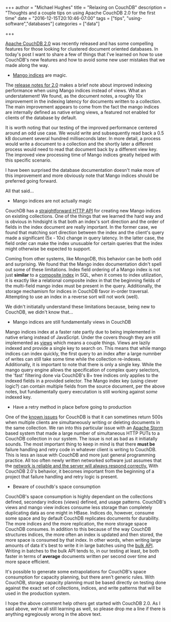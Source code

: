 +++
author = "Michael Hughes"
title = "Relaxing on CouchDB"
description = "Thoughts and a couple tips on using Apache CouchDB 2.0 for the first time"
date = "2016-12-15T20:10:46-07:00"
tags = ["tips", "using-software","databases"]
categories = ["data"]

+++

[Apache CouchDB 2.0][1] was recently released and has some compelling features for those looking for clustered document oriented databases. In today's post I want to share a few of things that I've
learned on how to use CouchDB's new features and how to avoid some new user mistakes that we made along the way.

[1]: http://couchdb.apache.org/ "Apache CouchDB"

<!--more-->

- [Mango indices][3] are magic.

The [release notes for 2.0][2] makes a brief note about improved indexing performance when using Mango indices instead of views. What an understatement! We found, as the document notes,
a roughly 10x improvement in the indexing latency for documents written to a collection. The main improvement appears to come from the fact the mango indices are
internally defined as native erlang views, a featured not enabled for clients of the database by default.

It is worth noting that our testing of the improved performance centered around an odd use case. We would write and subsequently read back a 0.5 kB document several hundred milliseconds later. In more detail,
a process would write a document to a collection and the shortly later a different process would need to read that document back by a different view key. The improved view processing time of Mango indices
greatly helped with this specific scenario.

I have been surprised the database documentation doesn't make more of this improvement and more obviously note that Mango indices should be preferred going forward.

All that said...

- Mango indices are not actually magic

CouchDB has a [straightforward HTTP API][4] for creating new Mango indices on existing collections. One of the things that we learned the hard way and is obvious in 
hindsight is that both an index's sort direction and the order of fields in the index document are really important. In the former case, we found that matching sort direction between the index and the
client's query made a significant (5x - 10x) change in query latency. In the latter case, the field order can make the index unusuable for certain queries that the index might otherwise be
expected to support.

Coming from other systems, like MongoDB, this behavior can be both odd and surprising. We found that the Mango index documentation didn't spell out some of these limitations. Index field 
ordering of a Mango index is not just **similar** to a [composite index][6] in SQL, when it comes to index utilization, it is exactly like a relational composite index in that the beginning fields
of the multi-field mango index must be present in the query. Additionally, the storage mechamism for indices in CouchDB favor in-order traversal. Attempting to use an index in a reverse sort will not work (well).

We didn't initiatally understand these limitations because, being new to CouchDB, we didn't know that...

- Mango indices are still fundamentally views in CouchDB

Mango indices index at a faster rate partly due to being implemented in native erlang instead of JavaScript. Under the covers though they are still implemented as [views][5] which means a couple things. Views
are lazily indexed and provide a single key to search on. This means that while mango indices can index quickly, the first query to an index after a large numnber of writes can still take some time while
the collection re-indexes. Additionally, it is important to note that there is only a single key. While the mango query engine allows the specification of complex query selectors, the 'fast' filtering done
via CouchDB's B+ tree indices only applies to the indexed fields in a provided selector. The Mango index key (using clever logic?) can contain multiple fields from the source document, per the above notes, but fundamentally query
executation is still working against *some* indexed key.

- Have a retry method in place before going to production

One of the [known issues][7] for CouchDB is that it can sometimes return 500s when multiple clients are simultaneously writing or deleting documents in the same collection. We ran into this particular issue with
an [Apache Storm][8] based system that made a large number of simultaneous HTTP PUTs to a CouchDB collection in our system. The issue is not as bad as it initiatally sounds. The most important thing to keep in mind
is that there **must be** failure handling and retry code in whatever client is writing to CouchDB. This is less an issue with CouchDB and more just general programming practice. All too often newly written networked software
just assumes that the [network is reliable and the server will always respond correctly.][9] With CouchDB 2.0's behavior, it becomes important from the beginning of a project that failure handling and retry logic is present.

- Beware of couchdb's space consumption

CouchDB's space consumption is highly dependant on the collections defined, secondary indices (views) defined, and usage patterns. CouchDB's
views and mango view indices consume less storage than completely duplicating data as one might in HBase. Indices do, however, consume some space and by default CouchDB replicates documents for durability. The more 
indices and the more replication, the more storage space CouchDB consumes. In addition to this because of the way CouchDB structures indices, the more often an index is updated and then stored, the more space is 
consumed by that index. In other words, when writing large amounts of data it's best to write it in large batches using the [bulk API][10]. Writing in batches to the bulk API tends to, in our testing at least, be both
faster in terms of **average** documents written per second over time and more space efficient.

It's possible to generate some extrapolations for CouchDB's space consumption for capacity planning, but there aren't generic rules. With CouchDB, storage capacity planning must be based directly on testing done against
the exact set of collections, indices, and write patterns that will be used in the production system.


I hope the above comment help others get started with CouchDB 2.0. As I said above, we're all still learning as well, so please drop me a line if there is anything egregiously wrong in the above text.


[2]: http://docs.couchdb.org/en/2.0.0/whatsnew/2.0.html#id2 "Apache CouchDB 2.0 Release Notes"
[3]: https://blog.couchdb.org/2016/08/03/feature-mango-query/ "Mango indices"
[4]: http://docs.couchdb.org/en/2.0.0/api/database/find.html#db-index "Create a mango index"
[5]: http://docs.couchdb.org/en/2.0.0/couchapp/views/intro.html "CouchDB views"
[6]: http://stackoverflow.com/questions/795031/how-do-composite-indexes-work "stackoverflow"
[7]: http://docs.couchdb.org/en/2.0.0/whatsnew/2.0.html#id4 "CouchDB 2.0 Release Notes"
[8]: https://storm.apache.org/ "Apache Storm"
[9]: https://en.wikipedia.org/wiki/Fallacies_of_distributed_computing "Fallacies of distributed computing"
[10]: http://docs.couchdb.org/en/2.0.0/api/database/bulk-api.html#db-bulk-docs "Bulk API"